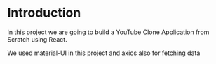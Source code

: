 # Introduction

In this project we are going to build a YouTube Clone Application from Scratch using React.

We used material-UI in this project and axios also for fetching data
